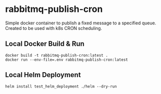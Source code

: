 # rabbitmq-publish-cron

Simple docker container to publish a fixed message to a specified queue. Created to be used with k8s CRON scheduling.

## Local Docker Build & Run

```
docker build -t rabbitmq-publish-cron:latest .
docker run --env-file=.env rabbitmq-publish-cron:latest
```

## Local Helm Deployment

```
helm install test_helm_deployment ./helm --dry-run
```
